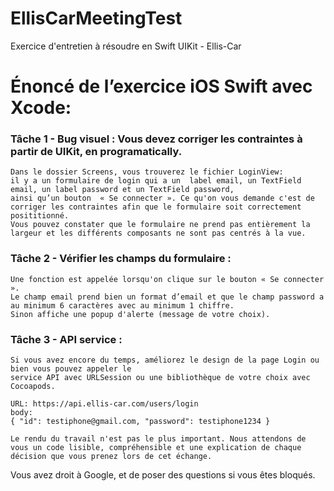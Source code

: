 # EllisCarMeetingTest
Exercice d'entretien à résoudre en Swift UIKit - Ellis-Car 

#  Énoncé de l’exercice iOS Swift avec Xcode:

### **Tâche 1 - Bug visuel** : Vous devez corriger les contraintes à partir de UIKit, en programatically. 
    Dans le dossier Screens, vous trouverez le fichier LoginView: 
    il y a un formulaire de login qui a un  label email, un TextField email, un label password et un TextField password, 
    ainsi qu’un bouton  « Se connecter ». Ce qu'on vous demande c'est de corriger les contraintes afin que le formulaire soit correctement posititionné. 
    Vous pouvez constater que le formulaire ne prend pas entièrement la largeur et les différents composants ne sont pas centrés à la vue.

### **Tâche 2 - Vérifier les champs du formulaire** :
    Une fonction est appelée lorsqu'on clique sur le bouton « Se connecter ». 
    Le champ email prend bien un format d’email et que le champ password a au minimum 6 caractères avec au minimum 1 chiffre.
    Sinon affiche une popup d'alerte (message de votre choix).

### **Tâche 3 - API service** : 
    Si vous avez encore du temps, améliorez le design de la page Login ou bien vous pouvez appeler le
    service API avec URLSession ou une bibliothèque de votre choix avec Cocoapods.

    URL: https://api.ellis-car.com/users/login
    body: 
    { "id": testiphone@gmail.com, "password": testiphone1234 } 

    Le rendu du travail n'est pas le plus important. Nous attendons de vous un code lisible, compréhensible et une explication de chaque décision que vous prenez lors de cet échange.

Vous avez droit à Google, et de poser des questions si vous êtes bloqués.
